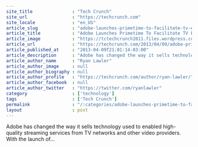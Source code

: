 ```yaml
---
site_title               : "Tech Crunch"
site_url                 : "https://techcrunch.com"
site_locale              : "en_US"
article_slug             : "adobe-launches-primetime-to-facilitate-tv-everywhere-services-signs-up-comcast-nbc-sports-as-customers"
article_title            : "Adobe Launches Primetime To Facilitate TV Everywhere Services, Signs Up Comcast & NBC Sports As Customers"
article_image            : "https://tctechcrunch2011.files.wordpress.com/2013/04/nbc-sports.jpg?w=317&h=238&crop=1"
article_url              : "https://techcrunch.com/2013/04/09/adobe-primetime-comcast-nbc-sports/"
article_published_at     : "2013-04-09T21:01:14-03:00"
article_description      : "Adobe has changed the way it sells technology used to enabled high-quality streaming services from TV networks and other video providers. With the launch of..."
article_author_name      : "Ryan Lawler"
article_author_image     : null
article_author_biography : null
article_author_profile   : "https://techcrunch.com/author/ryan-lawler/"
article_author_facebook  : null
article_author_twitter   : "https://twitter.com/ryanlawler"
category                 : ['technology']
tags                     : ['Tech Crunch']
permalink                : "/:categories/adobe-launches-primetime-to-facilitate-tv-everywhere-services-signs-up-comcast-nbc-sports-as-customers/"
layout                   : post
---
```


Adobe has changed the way it sells technology used to enabled high-quality streaming services from TV networks and other video providers. With the launch of...
